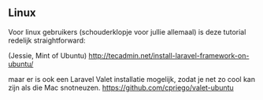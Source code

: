 ## Linux
Voor linux gebruikers (schouderklopje voor jullie allemaal)
is deze tutorial redelijk straightforward:

(Jessie, Mint of Ubuntu)
<http://tecadmin.net/install-laravel-framework-on-ubuntu/>

maar er is ook een Laravel Valet installatie mogelijk, zodat je net zo cool kan zijn als die Mac snotneuzen.
<https://github.com/cpriego/valet-ubuntu>
